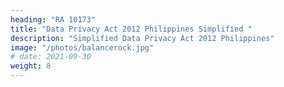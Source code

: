 ```yaml
---
heading: "RA 10173"
title: "Data Privacy Act 2012 Philippines Simplified "
description: "Simplified Data Privacy Act 2012 Philippines"
image: "/photos/balancerock.jpg"
# date: 2021-09-30
weight: 8
---
```



